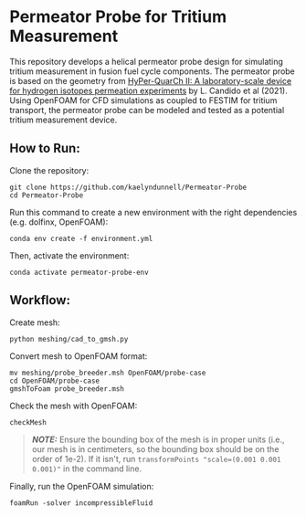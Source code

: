 # Permeator Probe for Tritium Measurement

This repository develops a helical permeator probe design for simulating tritium measurement in fusion fuel cycle components. The permeator probe is based on the geometry from [HyPer-QuarCh II: A laboratory-scale device for hydrogen isotopes permeation experiments](https://doi.org/10.1016/j.fusengdes.2021.112920) by L. Candido et al (2021). Using OpenFOAM for CFD simulations as coupled to FESTIM for tritium transport, the permeator probe can be modeled and tested as a potential tritium measurement device.  


## How to Run: 

Clone the repository: 

 ```
git clone https://github.com/kaelyndunnell/Permeator-Probe
cd Permeator-Probe 
```

Run this command to create a new environment with the right dependencies (e.g. dolfinx, OpenFOAM):

```
conda env create -f environment.yml 
```

Then, activate the environment: 

```
conda activate permeator-probe-env
```

## Workflow: 

Create mesh: 

 ```
 python meshing/cad_to_gmsh.py
 ```

 Convert mesh to OpenFOAM format: 

 ```
 mv meshing/probe_breeder.msh OpenFOAM/probe-case
 cd OpenFOAM/probe-case
 gmshToFoam probe_breeder.msh
 ```

 Check the mesh with OpenFOAM: 

 ```
 checkMesh
 ```

 > **_NOTE:_**  Ensure the bounding box of the mesh is in proper units (i.e., our mesh is in centimeters, so the bounding box should be on the order of 1e-2). If it isn't, run 
 `transformPoints "scale=(0.001 0.001 0.001)"` in the command line.

 Finally, run the OpenFOAM simulation:

 ```
 foamRun -solver incompressibleFluid
 ```


